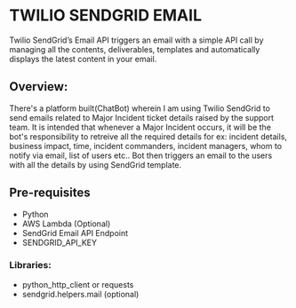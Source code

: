 # TWILIO SENDGRID EMAIL

Twilio SendGrid’s Email API triggers an email with a simple API call by managing all the contents, deliverables, templates and automatically displays the latest content in your email.

## Overview:
There's a platform built(ChatBot) wherein I am using Twilio SendGrid to send emails related to Major Incident ticket details raised by the support team. It is intended that whenever a Major Incident occurs, it will be the bot's responsibility to retreive all the required details for ex: incident details, business impact, time, incident commanders, incident managers, whom to notify via email, list of users etc.. Bot then triggers an email to the users with all the details by using SendGrid template.

## Pre-requisites

* Python
* AWS Lambda (Optional)
* SendGrid Email API Endpoint
* SENDGRID_API_KEY
  
### Libraries:
* python_http_client or requests
* sendgrid.helpers.mail (optional)
